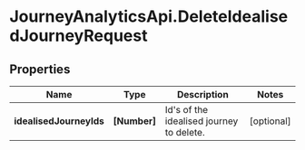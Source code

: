 # JourneyAnalyticsApi.DeleteIdealisedJourneyRequest

## Properties

Name | Type | Description | Notes
------------ | ------------- | ------------- | -------------
**idealisedJourneyIds** | **[Number]** | Id&#39;s of the idealised journey to delete. | [optional] 


